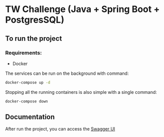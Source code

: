# TW Challenge (Java + Spring Boot + PostgresSQL)

## To run the project

### Requirements:
- Docker

The services can be run on the background with command:
```bash
docker-compose up -d
```

Stopping all the running containers is also simple with a single command:
```bash
docker-compose down
```

## Documentation

After run the project, you can access the [Swagger UI](http://localhost:8000/swagger-ui/index.html)


